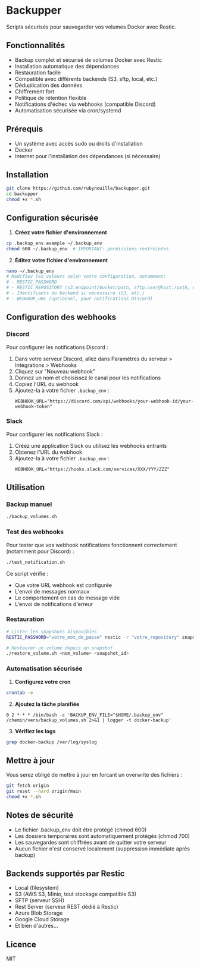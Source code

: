 # Backupper

Scripts sécurisés pour sauvegarder vos volumes Docker avec Restic.

## Fonctionnalités

- Backup complet et sécurisé de volumes Docker avec Restic
- Installation automatique des dépendances
- Restauration facile
- Compatible avec différents backends (S3, sftp, local, etc.)
- Déduplication des données
- Chiffrement fort
- Politique de rétention flexible
- Notifications d'échec via webhooks (compatible Discord)
- Automatisation sécurisée via cron/systemd

## Prérequis

- Un système avec accès sudo ou droits d'installation
- Docker
- Internet pour l'installation des dépendances (si nécessaire)

## Installation

```bash
git clone https://github.com/rubynouille/backupper.git
cd backupper
chmod +x *.sh
```

## Configuration sécurisée

1. **Créez votre fichier d'environnement**

```bash
cp .backup_env.example ~/.backup_env
chmod 600 ~/.backup_env  # IMPORTANT: permissions restreintes
```

2. **Éditez votre fichier d'environnement**

```bash
nano ~/.backup_env
# Modifiez les valeurs selon votre configuration, notamment:
# - RESTIC_PASSWORD 
# - RESTIC_REPOSITORY (s3:endpoint/bucket/path, sftp:user@host:/path, etc.)
# - Identifiants du backend si nécessaire (S3, etc.)
# - WEBHOOK_URL (optionnel, pour notifications Discord)
```

## Configuration des webhooks

### Discord

Pour configurer les notifications Discord :

1. Dans votre serveur Discord, allez dans Paramètres du serveur > Intégrations > Webhooks
2. Cliquez sur "Nouveau webhook"
3. Donnez un nom et choisissez le canal pour les notifications
4. Copiez l'URL du webhook
5. Ajoutez-la à votre fichier `.backup_env` :
   ```
   WEBHOOK_URL="https://discord.com/api/webhooks/your-webhook-id/your-webhook-token"
   ```

### Slack

Pour configurer les notifications Slack :

1. Créez une application Slack ou utilisez les webhooks entrants
2. Obtenez l'URL du webhook
3. Ajoutez-la à votre fichier `.backup_env` :
   ```
   WEBHOOK_URL="https://hooks.slack.com/services/XXX/YYY/ZZZ"
   ```

## Utilisation

### Backup manuel

```bash
./backup_volumes.sh
```

### Test des webhooks

Pour tester que vos webhook notifications fonctionnent correctement (notamment pour Discord) :

```bash
./test_notification.sh
```

Ce script vérifie :
- Que votre URL webhook est configurée
- L'envoi de messages normaux
- Le comportement en cas de message vide
- L'envoi de notifications d'erreur

### Restauration

```bash
# Lister les snapshots disponibles
RESTIC_PASSWORD="votre_mot_de_passe" restic -r "votre_repository" snapshots

# Restaurer un volume depuis un snapshot
./restore_volume.sh <nom_volume> <snapshot_id>
```

### Automatisation sécurisée

1. **Configurez votre cron**

```bash
crontab -e
```

2. **Ajoutez la tâche planifiée**

```
0 2 * * * /bin/bash -c 'BACKUP_ENV_FILE="$HOME/.backup_env" /chemin/vers/backup_volumes.sh 2>&1 | logger -t docker-backup'
```

3. **Vérifiez les logs**

```bash
grep docker-backup /var/log/syslog
```

## Mettre à jour

Vous serez obligé de mettre à jour en forcant un overwrite des fichiers :

```bash
git fetch origin
git reset --hard origin/main
chmod +x *.sh
```

## Notes de sécurité

- Le fichier .backup_env doit être protégé (chmod 600)
- Les dossiers temporaires sont automatiquement protégés (chmod 700)
- Les sauvegardes sont chiffrées avant de quitter votre serveur
- Aucun fichier n'est conservé localement (suppression immédiate après backup)

## Backends supportés par Restic

- Local (filesystem)
- S3 (AWS S3, Minio, tout stockage compatible S3)
- SFTP (serveur SSH)
- Rest Server (serveur REST dédié à Restic)
- Azure Blob Storage
- Google Cloud Storage
- Et bien d'autres...

## Licence

MIT